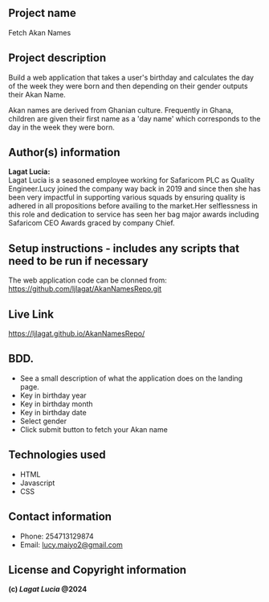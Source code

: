 ## Project name

Fetch Akan Names

## Project description

Build a web application that takes a user's birthday and calculates the day of the week they were born and then depending on their gender outputs their Akan Name. 

Akan names are derived from Ghanian culture. Frequently in Ghana, children are given their first name as a 'day name' which corresponds to the day in the week they were born.

## Author(s) information

**Lagat Lucia:**  
Lagat Lucia is a seasoned employee working for Safaricom PLC as Quality Engineer.Lucy joined the company way
back in 2019 and since then she has been very impactful in supporting various squads by ensuring quality is
adhered in all propositions before availing to the market.Her selflessness in this role and dedication to
service has seen her bag major awards including Safaricom CEO Awards graced by company Chief.

## Setup instructions - includes any scripts that need to be run if necessary

The web application code can be clonned from: https://github.com/ljlagat/AkanNamesRepo.git

## Live Link

https://ljlagat.github.io/AkanNamesRepo/

## BDD.

* See a  small description of what the application does on the landing page.
* Key in birthday year
* Key in birthday month
* Key in birthday date
* Select gender
* Click submit button to fetch your Akan name 

## Technologies used

* HTML
* Javascript
* CSS

## Contact information

* Phone: 254713129874
* Email: lucy.maiyo2@gmail.com

## License and Copyright information
__(c) *Lagat Lucia*  @2024__
